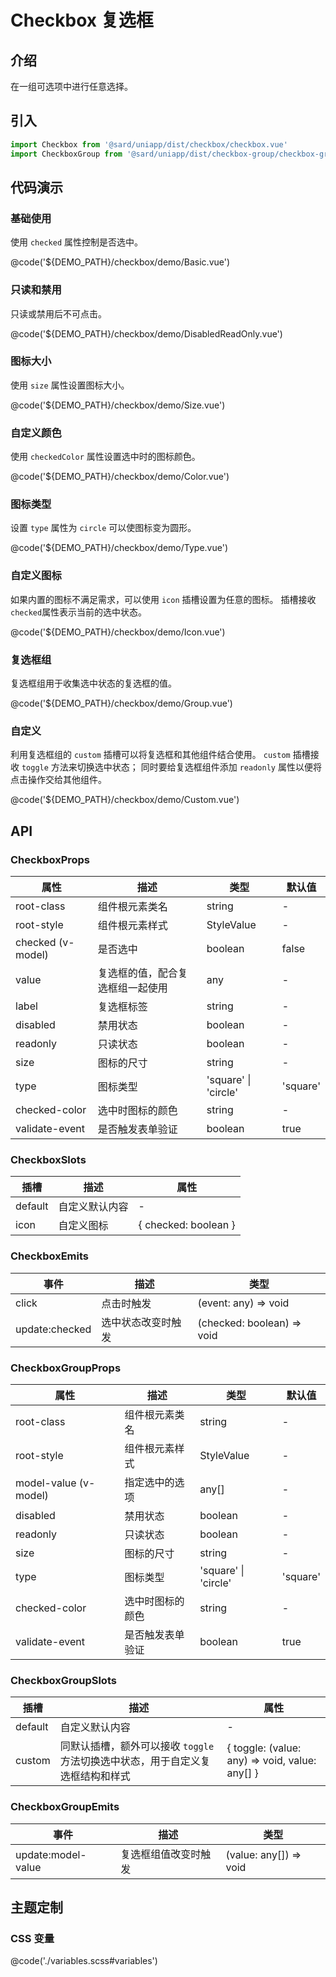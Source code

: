 # Checkbox 复选框

## 介绍

在一组可选项中进行任意选择。

## 引入

```ts
import Checkbox from '@sard/uniapp/dist/checkbox/checkbox.vue'
import CheckboxGroup from '@sard/uniapp/dist/checkbox-group/checkbox-group.vue'
```

## 代码演示

### 基础使用

使用 `checked` 属性控制是否选中。

@code('${DEMO_PATH}/checkbox/demo/Basic.vue')

### 只读和禁用

只读或禁用后不可点击。

@code('${DEMO_PATH}/checkbox/demo/DisabledReadOnly.vue')

### 图标大小

使用 `size` 属性设置图标大小。

@code('${DEMO_PATH}/checkbox/demo/Size.vue')

### 自定义颜色

使用 `checkedColor` 属性设置选中时的图标颜色。

@code('${DEMO_PATH}/checkbox/demo/Color.vue')

### 图标类型

设置 `type` 属性为 `circle` 可以使图标变为圆形。

@code('${DEMO_PATH}/checkbox/demo/Type.vue')

### 自定义图标

如果内置的图标不满足需求，可以使用 `icon` 插槽设置为任意的图标。
插槽接收`checked`属性表示当前的选中状态。

@code('${DEMO_PATH}/checkbox/demo/Icon.vue')

### 复选框组

复选框组用于收集选中状态的复选框的值。

@code('${DEMO_PATH}/checkbox/demo/Group.vue')

### 自定义

利用复选框组的 `custom` 插槽可以将复选框和其他组件结合使用。
`custom` 插槽接收 `toggle` 方法来切换选中状态；
同时要给复选框组件添加 `readonly` 属性以便将点击操作交给其他组件。

@code('${DEMO_PATH}/checkbox/demo/Custom.vue')

## API

### CheckboxProps

| 属性              | 描述                             | 类型                 | 默认值   |
| ----------------- | -------------------------------- | -------------------- | -------- |
| root-class        | 组件根元素类名                   | string               | -        |
| root-style        | 组件根元素样式                   | StyleValue           | -        |
| checked (v-model) | 是否选中                         | boolean              | false    |
| value             | 复选框的值，配合复选框组一起使用 | any                  | -        |
| label             | 复选框标签                       | string               | -        |
| disabled          | 禁用状态                         | boolean              | -        |
| readonly          | 只读状态                         | boolean              | -        |
| size              | 图标的尺寸                       | string               | -        |
| type              | 图标类型                         | 'square' \| 'circle' | 'square' |
| checked-color     | 选中时图标的颜色                 | string               | -        |
| validate-event    | 是否触发表单验证                 | boolean              | true     |

### CheckboxSlots

| 插槽    | 描述           | 属性                 |
| ------- | -------------- | -------------------- |
| default | 自定义默认内容 | -                    |
| icon    | 自定义图标     | { checked: boolean } |

### CheckboxEmits

| 事件           | 描述               | 类型                       |
| -------------- | ------------------ | -------------------------- |
| click          | 点击时触发         | (event: any) => void       |
| update:checked | 选中状态改变时触发 | (checked: boolean) => void |

### CheckboxGroupProps

| 属性                  | 描述             | 类型                 | 默认值   |
| --------------------- | ---------------- | -------------------- | -------- |
| root-class            | 组件根元素类名   | string               | -        |
| root-style            | 组件根元素样式   | StyleValue           | -        |
| model-value (v-model) | 指定选中的选项   | any[]                | -        |
| disabled              | 禁用状态         | boolean              | -        |
| readonly              | 只读状态         | boolean              | -        |
| size                  | 图标的尺寸       | string               | -        |
| type                  | 图标类型         | 'square' \| 'circle' | 'square' |
| checked-color         | 选中时图标的颜色 | string               | -        |
| validate-event        | 是否触发表单验证 | boolean              | true     |

### CheckboxGroupSlots

| 插槽    | 描述                                                                           | 属性                                           |
| ------- | ------------------------------------------------------------------------------ | ---------------------------------------------- |
| default | 自定义默认内容                                                                 | -                                              |
| custom  | 同默认插槽，额外可以接收 `toggle` 方法切换选中状态，用于自定义复选框结构和样式 | { toggle: (value: any) => void, value: any[] } |

### CheckboxGroupEmits

| 事件               | 描述                 | 类型                   |
| ------------------ | -------------------- | ---------------------- |
| update:model-value | 复选框组值改变时触发 | (value: any[]) => void |

## 主题定制

### CSS 变量

@code('./variables.scss#variables')
